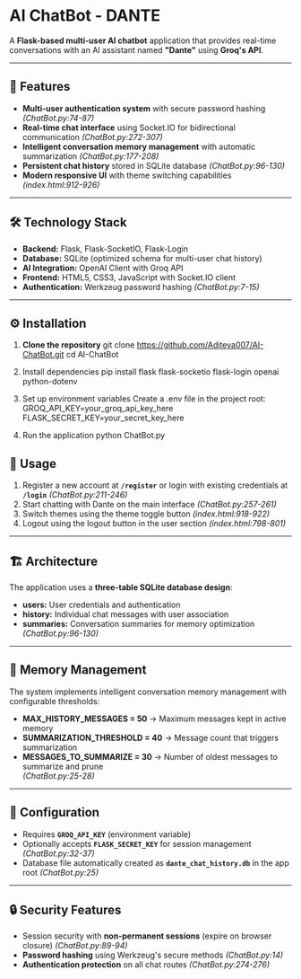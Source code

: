 # AI ChatBot - DANTE

A **Flask-based multi-user AI chatbot** application that provides real-time conversations with an AI assistant named **"Dante"** using **Groq's API**.

---

## 🚀 Features
- **Multi-user authentication system** with secure password hashing *(ChatBot.py:74-87)*
- **Real-time chat interface** using Socket.IO for bidirectional communication *(ChatBot.py:272-307)*
- **Intelligent conversation memory management** with automatic summarization *(ChatBot.py:177-208)*
- **Persistent chat history** stored in SQLite database *(ChatBot.py:96-130)*
- **Modern responsive UI** with theme switching capabilities *(index.html:912-926)*

---

## 🛠 Technology Stack
- **Backend:** Flask, Flask-SocketIO, Flask-Login  
- **Database:** SQLite (optimized schema for multi-user chat history)  
- **AI Integration:** OpenAI Client with Groq API  
- **Frontend:** HTML5, CSS3, JavaScript with Socket.IO client  
- **Authentication:** Werkzeug password hashing *(ChatBot.py:7-15)*  

---

## ⚙️ Installation

1. **Clone the repository**
   git clone https://github.com/Aditeya007/AI-ChatBot.git
   cd AI-ChatBot
   
2. Install dependencies
   pip install flask flask-socketio flask-login openai python-dotenv
   
3. Set up environment variables
   Create a .env file in the project root:
   GROQ_API_KEY=your_groq_api_key_here
   FLASK_SECRET_KEY=your_secret_key_here

4. Run the application
   python ChatBot.py

## 📖 Usage
1. Register a new account at **`/register`** or login with existing credentials at **`/login`** *(ChatBot.py:211-246)*  
2. Start chatting with Dante on the main interface *(ChatBot.py:257-261)*  
3. Switch themes using the theme toggle button *(index.html:918-922)*  
4. Logout using the logout button in the user section *(index.html:798-801)*  

---

## 🏗 Architecture
The application uses a **three-table SQLite database design**:
- **users:** User credentials and authentication  
- **history:** Individual chat messages with user association  
- **summaries:** Conversation summaries for memory optimization  
*(ChatBot.py:96-130)*  

---

## 🧠 Memory Management
The system implements intelligent conversation memory management with configurable thresholds:
- **MAX_HISTORY_MESSAGES = 50** → Maximum messages kept in active memory  
- **SUMMARIZATION_THRESHOLD = 40** → Message count that triggers summarization  
- **MESSAGES_TO_SUMMARIZE = 30** → Number of oldest messages to summarize and prune  
*(ChatBot.py:25-28)*  

---

## 🔧 Configuration
- Requires **`GROQ_API_KEY`** (environment variable)  
- Optionally accepts **`FLASK_SECRET_KEY`** for session management *(ChatBot.py:32-37)*  
- Database file automatically created as **`dante_chat_history.db`** in the app root *(ChatBot.py:25)*  

---

## 🔒 Security Features
- Session security with **non-permanent sessions** (expire on browser closure) *(ChatBot.py:89-94)*  
- **Password hashing** using Werkzeug's secure methods *(ChatBot.py:14)*  
- **Authentication protection** on all chat routes *(ChatBot.py:274-276)*  
